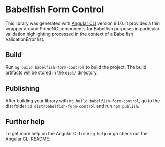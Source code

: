 # Babelfish Form Control

This library was generated with [Angular CLI](https://github.com/angular/angular-cli) version 9.1.0. It provides a thin wrapper around PrimeNG components for Babelfish purposes in particular validation highlighting processed in the context of a Babelfish ValidationError list.

## Build

Run `ng build babelfish-form-control` to build the project. The build artifacts will be stored in the `dist/` directory.

## Publishing

After building your library with `ng build babelfish-form-control`, go to the dist folder `cd dist/babelfish-form-control` and run `npm publish`.

## Further help

To get more help on the Angular CLI use `ng help` or go check out the [Angular CLI README](https://github.com/angular/angular-cli/blob/master/README.md).

